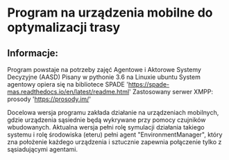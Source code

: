 # Program na urządzenia mobilne do optymalizacji trasy

## Informacje:
Program powstaje na potrzeby zajęć Agentowe i Aktorowe Systemy Decyzyjne (AASD)
Pisany w pythonie 3.6 na Linuxie ubuntu
System agentowy opiera się na bibliotece SPADE 'https://spade-mas.readthedocs.io/en/latest/readme.html'
Zastosowany serwer XMPP: prosody 'https://prosody.im/'

Docelowa wersja programu zakłada działanie na urządzeniach mobilnych, gdzie urządzenia sąsiednie 
będą wykrywane przy pomocy czujników wbudowanych. 
Aktualna wersja pełni rolę symulacji działania takiego systemu i rolę środowiska (eteru) pełni agent "EnvironmentManager",
który zna położenie każdego urządzenia i sztucznie zapewnia połączenie tylko z sąsiadującymi agentami.
